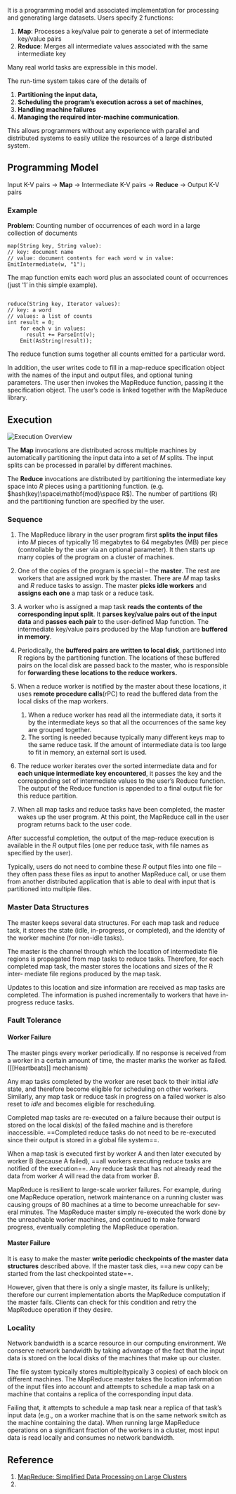 It is a programming model and associated implementation for processing and generating large datasets. Users specify 2 functions:

1. **Map**: Processes a key/value pair to generate a set of intermediate key/value pairs
2. **Reduce**: Merges all intermediate values associated with the same intermediate key

Many real world tasks are expressible in this model.

The run-time system takes care of the details of 
1. **Partitioning the input data,** 
2. **Scheduling the program’s execution across a set of machines**, 
3. **Handling machine failures**
4. **Managing the required inter-machine communication**. 

This allows programmers without any experience with parallel and distributed systems to easily utilize the resources of a large distributed system.
## Programming Model
Input K-V pairs → **Map** → Intermediate K-V pairs → **Reduce** → Output K-V pairs

### Example
**Problem**: Counting number of occurrences of each word in a large collection of documents

```
map(String key, String value): 
// key: document name
// value: document contents for each word w in value:
EmitIntermediate(w, "1");
```
The map function emits each word plus an associated count of occurrences (just ‘1’ in this simple example).

```

reduce(String key, Iterator values): 
// key: a word
// values: a list of counts
int result = 0;
    for each v in values:
      result += ParseInt(v);
    Emit(AsString(result));
```
The reduce function sums together all counts emitted for a particular word. 

In addition, the user writes code to fill in a map-reduce specification object with the names of the input and output files, and optional tuning parameters. The user then invokes the MapReduce function, passing it the specification object. The user’s code is linked together with the MapReduce library.

## Execution

![Execution Overview](mprd_exc_overview.png)

The **Map** invocations are distributed across multiple machines by automatically partitioning the input data into a set of $M$ splits. The input splits can be processed in parallel by different machines. 

The **Reduce** invocations are distributed by partitioning the intermediate key space into $R$ pieces using a partitioning function. (e.g. $hash(key)\space\mathbf{mod}\space R$). The number of partitions (R) and the partitioning function are specified by the user.

### Sequence

1. The MapReduce library in the user program first **splits the input files** into $M$ pieces of typically 16 megabytes to 64 megabytes (MB) per piece (controllable by the user via an optional parameter). It then starts up many copies of the program on a cluster of machines.

2. One of the copies of the program is special – the **master**. The rest are workers that are assigned work by the master. There are $M$ map tasks and $R$ reduce tasks to assign. The master **picks idle workers** and **assigns each one** a map task or a reduce task.

3. A worker who is assigned a map task **reads the contents of the corresponding input split**. It **parses key/value pairs out of the input data** and **passes each pair** to the user-defined Map function. The intermediate key/value pairs produced by the Map function are **buffered in memory**.

4. Periodically, the **buffered pairs are written to local disk**, partitioned into R regions by the partitioning function. The locations of these buffered pairs on the local disk are passed back to the master, who is responsible for **forwarding these locations to the reduce workers.**

5.  When a reduce worker is notified by the master about these locations, it uses **remote procedure calls**(rPC) to read the buffered data from the local disks of the map workers. 
	1. When a reduce worker has read all the intermediate data, it sorts it by the intermediate keys so that all the occurrences of the same key are grouped together. 
	2. The sorting is needed because typically many different keys map to the same reduce task. If the amount of intermediate data is too large to fit in memory, an external sort is used. 

6. The reduce worker iterates over the sorted intermediate data and for **each unique intermediate key encountered**, it passes the key and the corresponding set of intermediate values to the user’s Reduce function. The output of the Reduce function is appended to a final output file for this reduce partition.

7. When all map tasks and reduce tasks have been completed, the master wakes up the user program. At this point, the MapReduce call in the user program returns back to the user code.

After successful completion, the output of the map-reduce execution is available in the $R$ output files (one per reduce task, with file names as specified by the user). 

Typically, users do not need to combine these $R$ output files into one file – they often pass these files as input to another MapReduce call, or use them from another distributed application that is able to deal with input that is partitioned into multiple files.

### Master Data Structures

The master keeps several data structures. For each map task and reduce task, it stores the state (idle, in-progress, or completed), and the identity of the worker machine (for non-idle tasks).

The master is the channel through which the location of intermediate file regions is propagated from map tasks to reduce tasks. Therefore, for each completed map task, the master stores the locations and sizes of the R inter- mediate file regions produced by the map task.

Updates to this location and size information are received as map tasks are completed. The information is pushed incrementally to workers that have in-progress reduce tasks.

### Fault Tolerance

#### Worker Failure

The master pings every worker periodically. If no response is received from a worker in a certain amount of time, the master marks the worker as failed.
([[Heartbeats]] mechanism)

Any map tasks completed by the worker are reset back to their initial _idle_ state, and therefore become eligible for scheduling on other workers. Similarly, any map task or reduce task in progress on a failed worker is also reset to _idle_ and becomes eligible for rescheduling.

Completed map tasks are re-executed on a failure because their output is stored on the local disk(s) of the failed machine and is therefore inaccessible. ==Completed reduce tasks do not need to be re-executed since their output is stored in a global file system==.

When a map task is executed first by worker A and then later executed by worker B (because A failed), ==all workers executing reduce tasks are notified of the execution==. Any reduce task that has not already read the data from worker $A$ will read the data from worker $B$.

MapReduce is resilient to large-scale worker failures. For example, during one MapReduce operation, network maintenance on a running cluster was causing groups of 80 machines at a time to become unreachable for sev- eral minutes. The MapReduce master simply re-executed the work done by the unreachable worker machines, and continued to make forward progress, eventually completing the MapReduce operation.

#### Master Failure

It is easy to make the master **write periodic checkpoints of the master data structures** described above. If the master task dies, ==a new copy can be started from the last checkpointed state==. 

However, given that there is only a single master, its failure is unlikely; therefore our current implementation aborts the MapReduce computation if the master fails. Clients can check for this condition and retry the MapReduce operation if they desire.

### Locality

Network bandwidth is a scarce resource in our computing environment. We conserve network bandwidth by taking advantage of the fact that the input data is stored on the local disks of the machines that make up our cluster. 

The file system typically stores multiple(typically 3 copies) of each block on different machines. The MapReduce master takes the location information of the input files into account and attempts to schedule a map task on a machine that contains a replica of the corresponding input data.

Failing that, it attempts to schedule a map task near a replica of that task’s input data (e.g., on a worker machine that is on the same network switch as the machine containing the data). When running large MapReduce operations on a significant fraction of the workers in a cluster, most input data is read locally and consumes no network bandwidth.



## Reference

1. [MapReduce: Simplified Data Processing on Large Clusters](https://static.googleusercontent.com/media/research.google.com/en//archive/mapreduce-osdi04.pdf)
2. 


